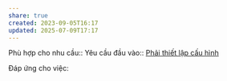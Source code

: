 ```yaml
---
share: true
created: 2023-09-05T16:17
updated: 2025-07-09T17:17
---
```

Phù hợp cho nhu cầu:: 
Yêu cầu đầu vào:: [Phải thiết lập cấu hình](./Ph%E1%BA%A3i%20thi%E1%BA%BFt%20l%E1%BA%ADp%20c%E1%BA%A5u%20h%C3%ACnh.md)

Đáp ứng cho việc:

